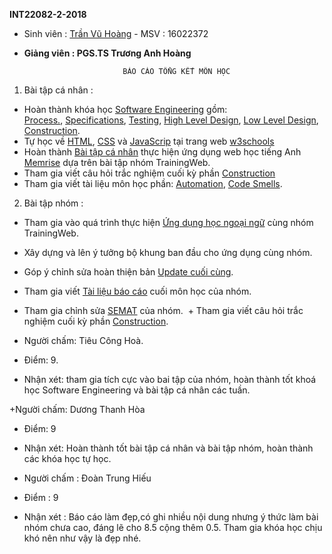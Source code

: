 **INT22082-2-2018**

+ Sinh viên : [Trần Vũ Hoàng](https://github.com/TranVuHoang)  - MSV : 16022372

+ **Giảng viên : PGS.TS Trương Anh Hoàng**
                                
                            BÁO CÁO TỔNG KẾT MÔN HỌC

1. Bài tập cá nhân :
  + Hoàn thành khóa học [Software Engineering](https://courses.edx.org/courses/course-v1:UBCx+SoftEng1x+1T2018/course/) gồm:             
 [Process.](https://github.com/truonganhhoang/INT2208-2-2018/blob/master/TranVuHoang/Process.png),
 [Specifications](https://github.com/truonganhhoang/INT2208-2-2018/blob/master/TranVuHoang/Specifications.png),
 [Testing](https://github.com/truonganhhoang/INT2208-2-2018/blob/master/TranVuHoang/Testing.png),
 [High Level Design](https://github.com/truonganhhoang/INT2208-2-2018/blob/master/TranVuHoang/High%20Level%20Design.png),
 [Low Level Design](https://github.com/truonganhhoang/INT2208-2-2018/blob/master/TranVuHoang/Low%20Level%20Design.png),
 [Construction](https://github.com/truonganhhoang/INT2208-2-2018/blob/master/TranVuHoang/Construction.png).
  + Tự học về [HTML](https://www.w3schools.com/html/default.asp), [CSS](https://www.w3schools.com/css/default.asp) và 
    [JavaScrip](https://www.w3schools.com/js/default.asp) tại trang web [w3schools](https://www.w3schools.com/js/default.asp)
  + Hoàn thành [Bài tập cá nhân](https://github.com/truonganhhoang/INT2208-2-2018/tree/master/TranVuHoang) thực hiện ứng dụng web học tiếng Anh [Memrise](https://www.memrise.com/) dựa trên bài tập nhóm TrainingWeb.
  + Tham gia viết câu hỏi trắc nghiệm cuối kỳ phần 
    [Construction](https://docs.google.com/spreadsheets/d/1nYhXQ4Zyw5RZxdw37dMWKhO-TpJ7bJgl2-mVbd6kjq4/edit#gid=53497746)
  + Tham gia viết tài liệu môn học phần: 
    [Automation](https://docs.google.com/document/d/1ZeJqF8DQVnt7jvckVnPp14eiHb8rsEVXdNw6jHuWMec/edit#heading=h.i8p1vhprjopo ), 
    [Code Smells](https://docs.google.com/document/d/1ZeJqF8DQVnt7jvckVnPp14eiHb8rsEVXdNw6jHuWMec/edit#heading=h.x5jzfha6cshw).

2. Bài tập nhóm :
  + Tham gia vào quá trình thực hiện [Ứng dụng học ngoại ngữ](https://github.com/truonganhhoang/INT2208-2-2018/tree/master/TranVuHoang/Memrise) cùng nhóm TrainingWeb.
  + Xây dựng và lên ý tưởng bộ khung ban đầu cho ứng dụng cùng nhóm.
  + Góp ý chỉnh sửa hoàn thiện bản [Update cuối cùng](https://github.com/truonganhhoang/INT2208-2-2018/tree/master/nhom-TrainingWeb).
  + Tham gia viết [Tài liệu báo cáo](https://drive.google.com/open?id=1GiTUaHDLzsQgJ__a02d9EzcgsQ7GNkjnNpHfBEne2wY ) cuối môn học của nhóm.
  + Tham gia chỉnh sửa [SEMAT]( https://drive.google.com/open?id=1morO_O0RKPnylfjxXBhJIBUIFtKugEdRLqVGfWTFDdg) của nhóm.
  + Tham gia viết câu hỏi trắc nghiệm cuối kỳ phần [Construction](https://docs.google.com/spreadsheets/d/1nYhXQ4Zyw5RZxdw37dMWKhO-TpJ7bJgl2-mVbd6kjq4/edit#gid=53497746).

+ Người chấm: Tiêu Công Hoà.
+ Điểm: 9.
+ Nhận xét: tham gia tích cực vào bai tập của nhóm, hoàn thành tốt khoá học Software Engineering và bài tập cá nhân các tuần.


+Người chấm: Dương Thanh Hòa
  + Điểm: 9
  + Nhận xét: Hoàn thành tốt bài tập cá nhân và bài tập nhóm, hoàn thành các khóa học tự học.

+ Người chấm : Đoàn Trung Hiếu
+ Điểm : 9
+ Nhận xét : Báo cáo làm đẹp,có ghi nhiều nội dung nhưng ý thức làm bài nhóm chưa cao, đáng lẽ cho 8.5 cộng thêm 0.5. Tham gia khóa học chịu khó nên như vậy là đẹp nhé.
